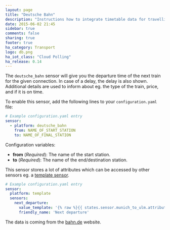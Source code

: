 ```yaml
---
layout: page
title: "Deutsche Bahn"
description: "Instructions how to integrate timetable data for travelling in Germany within Home Assistant."
date: 2015-06-02 21:45
sidebar: true
comments: false
sharing: true
footer: true
ha_category: Transport
logo: db.png
ha_iot_class: "Cloud Polling"
ha_release: 0.14
---
```



The `deutsche_bahn` sensor will give you the departure time of the next train for the given connection. In case of a delay, the delay is also shown. Additional details are used to inform about eg. the type of the train, price, and if it is on time.

To enable this sensor, add the following lines to your `configuration.yaml` file:

```yaml
# Example configuration.yaml entry
sensor:
  - platform: deutsche_bahn
    from: NAME_OF_START_STATION
    to: NAME_OF_FINAL_STATION
```

Configuration variables:

- **from** (*Required*): The name of the start station.
- **to** (*Required*): The name of the end/destination station.

This sensor stores a lot of attributes which can be accessed by other sensors eg. a [template sensor](/components/sensor.template/).

```yaml
# Example configuration.yaml entry
sensor:
  platform: template
  sensors:
    next_departure:
      value_template: '{% raw %}{{ states.sensor.munich_to_ulm.attributes.next }}{% endraw %}'
      friendly_name: 'Next departure'
```

The data is coming from the [bahn.de](http://www.bahn.de/p/view/index.shtml) website.
